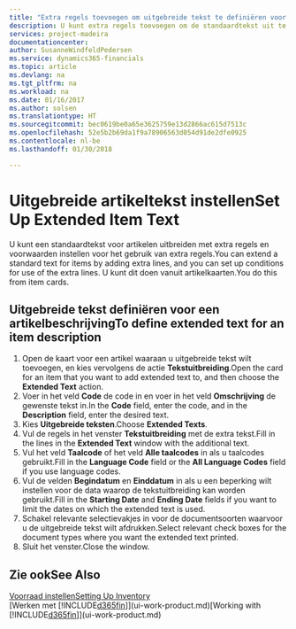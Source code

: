 ```yaml
---
title: "Extra regels toevoegen om uitgebreide tekst te definiëren voor een artikelbeschrijving | Microsoft Docs"
description: U kunt extra regels toevoegen om de standaardtekst uit te breiden die een artikel beschrijft.
services: project-madeira
documentationcenter: 
author: SusanneWindfeldPedersen
ms.service: dynamics365-financials
ms.topic: article
ms.devlang: na
ms.tgt_pltfrm: na
ms.workload: na
ms.date: 01/16/2017
ms.author: solsen
ms.translationtype: HT
ms.sourcegitcommit: bec0619be0a65e3625759e13d2866ac615d7513c
ms.openlocfilehash: 52e5b2b69da1f9a78906563d054d91de2dfe0925
ms.contentlocale: nl-be
ms.lasthandoff: 01/30/2018

---
```

# <a name="set-up-extended-item-text"></a><span data-ttu-id="c904d-103">Uitgebreide artikeltekst instellen</span><span class="sxs-lookup"><span data-stu-id="c904d-103">Set Up Extended Item Text</span></span>
<span data-ttu-id="c904d-104">U kunt een standaardtekst voor artikelen uitbreiden met extra regels en voorwaarden instellen voor het gebruik van extra regels.</span><span class="sxs-lookup"><span data-stu-id="c904d-104">You can extend a standard text for items by adding extra lines, and you can set up conditions for use of the extra lines.</span></span> <span data-ttu-id="c904d-105">U kunt dit doen vanuit artikelkaarten.</span><span class="sxs-lookup"><span data-stu-id="c904d-105">You do this from item cards.</span></span>

## <a name="to-define-extended-text-for-an-item-description"></a><span data-ttu-id="c904d-106">Uitgebreide tekst definiëren voor een artikelbeschrijving</span><span class="sxs-lookup"><span data-stu-id="c904d-106">To define extended text for an item description</span></span>
1. <span data-ttu-id="c904d-107">Open de kaart voor een artikel waaraan u uitgebreide tekst wilt toevoegen, en kies vervolgens de actie **Tekstuitbreiding**.</span><span class="sxs-lookup"><span data-stu-id="c904d-107">Open the card for an item that you want to add extended text to, and then choose the **Extended Text** action.</span></span>
2. <span data-ttu-id="c904d-108">Voer in het veld **Code** de code in en voer in het veld **Omschrijving** de gewenste tekst in.</span><span class="sxs-lookup"><span data-stu-id="c904d-108">In the **Code** field, enter the code, and in the **Description** field, enter the desired text.</span></span>
3. <span data-ttu-id="c904d-109">Kies **Uitgebreide teksten**.</span><span class="sxs-lookup"><span data-stu-id="c904d-109">Choose **Extended Texts**.</span></span>
4. <span data-ttu-id="c904d-110">Vul de regels in het venster **Tekstuitbreiding** met de extra tekst.</span><span class="sxs-lookup"><span data-stu-id="c904d-110">Fill in the lines in the **Extended Text** window with the additional text.</span></span>
5. <span data-ttu-id="c904d-111">Vul het veld **Taalcode** of het veld **Alle taalcodes** in als u taalcodes gebruikt.</span><span class="sxs-lookup"><span data-stu-id="c904d-111">Fill in the **Language Code** field or the **All Language Codes** field if you use language codes.</span></span>
6. <span data-ttu-id="c904d-112">Vul de velden **Begindatum** en **Einddatum** in als u een beperking wilt instellen voor de data waarop de tekstuitbreiding kan worden gebruikt.</span><span class="sxs-lookup"><span data-stu-id="c904d-112">Fill in the **Starting Date** and **Ending Date** fields if you want to limit the dates on which the extended text is used.</span></span>
7. <span data-ttu-id="c904d-113">Schakel relevante selectievakjes in voor de documentsoorten waarvoor u de uitgebreide tekst wilt afdrukken.</span><span class="sxs-lookup"><span data-stu-id="c904d-113">Select relevant check boxes for the document types where you want the extended text printed.</span></span>
8. <span data-ttu-id="c904d-114">Sluit het venster.</span><span class="sxs-lookup"><span data-stu-id="c904d-114">Close the window.</span></span>

## <a name="see-also"></a><span data-ttu-id="c904d-115">Zie ook</span><span class="sxs-lookup"><span data-stu-id="c904d-115">See Also</span></span>
[<span data-ttu-id="c904d-116">Voorraad instellen</span><span class="sxs-lookup"><span data-stu-id="c904d-116">Setting Up Inventory</span></span>](inventory-setup-inventory.md)  
<span data-ttu-id="c904d-117">[Werken met [!INCLUDE[d365fin](includes/d365fin_md.md)]](ui-work-product.md)</span><span class="sxs-lookup"><span data-stu-id="c904d-117">[Working with [!INCLUDE[d365fin](includes/d365fin_md.md)]](ui-work-product.md)</span></span>

